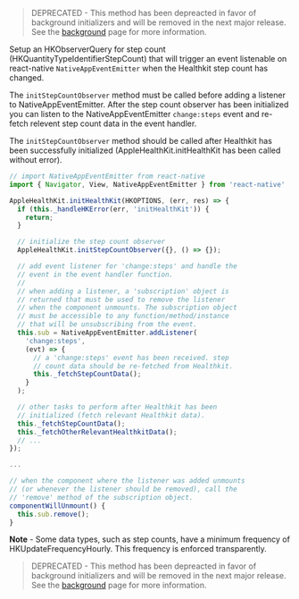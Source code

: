 > DEPRECATED - This method has been depreacted in favor of background initializers
> and will be removed in the next major release. See the [background](background.md)
> page for more information.

Setup an HKObserverQuery for step count (HKQuantityTypeIdentifierStepCount) that will
trigger an event listenable on react-native `NativeAppEventEmitter` when the
Healthkit step count has changed.

The `initStepCountObserver` method must be called before adding a listener to
NativeAppEventEmitter. After the step count observer has been initialized you can
listen to the NativeAppEventEmitter `change:steps` event and re-fetch relevent
step count data in the event handler.

The `initStepCountObserver` method should be called after Healthkit has been
successfully initialized (AppleHealthKit.initHealthKit has been called without
error).

```javascript
// import NativeAppEventEmitter from react-native
import { Navigator, View, NativeAppEventEmitter } from 'react-native'
```

```javascript
AppleHealthKit.initHealthKit(HKOPTIONS, (err, res) => {
  if (this._handleHKError(err, 'initHealthKit')) {
    return;
  }

  // initialize the step count observer
  AppleHealthKit.initStepCountObserver({}, () => {});

  // add event listener for 'change:steps' and handle the
  // event in the event handler function.
  //
  // when adding a listener, a 'subscription' object is
  // returned that must be used to remove the listener
  // when the component unmounts. The subscription object
  // must be accessible to any function/method/instance
  // that will be unsubscribing from the event.
  this.sub = NativeAppEventEmitter.addListener(
    'change:steps',
    (evt) => {
      // a 'change:steps' event has been received. step
      // count data should be re-fetched from Healthkit.
      this._fetchStepCountData();
    }
  );

  // other tasks to perform after Healthkit has been
  // initialized (fetch relevant Healthkit data).
  this._fetchStepCountData();
  this._fetchOtherRelevantHealthkitData();
  // ...
});

...

// when the component where the listener was added unmounts
// (or whenever the listener should be removed), call the
// 'remove' method of the subscription object.
componentWillUnmount() {
  this.sub.remove();
}
```

**Note** - Some data types, such as step counts, have a minimum frequency
of HKUpdateFrequencyHourly. This frequency is enforced transparently.

> DEPRECATED - This method has been depreacted in favor of background initializers
> and will be removed in the next major release. See the [background](background.md)
> page for more information.
